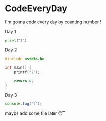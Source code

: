 # CodeEveryDay
I'm gonna code every day by counting number !

Day 1
```python
print("1")
```

Day 2
```c
#include <stdio.h>

int main() {
    printf("2");
    
    return 0;
}
```

Day 3
```js
console.log("3");
```

maybe add some file later 😴
